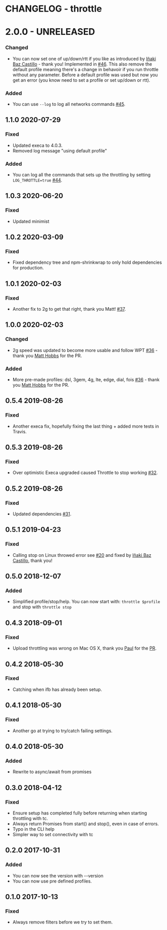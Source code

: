 # CHANGELOG - throttle

# 2.0.0 - UNRELEASED
### Changed
* You can now set one of up/down/rtt if you like as introduced by [Iñaki Baz Castillo](https://github.com/ibc) - thank you! Implemented in [#46](https://github.com/sitespeedio/throttle/pull/46). This also remove the default profile meaning there's a change in behavoir if you run throttle without any parameter. Before a default profile was used but now you get an error (you know need to set a profile or set up/down or rtt).

### Added
* You can use ```--log``` to log all networks commands [#45](https://github.com/sitespeedio/throttle/pull/45).

## 1.1.0 2020-07-29
### Fixed
* Updated execa to 4.0.3.
* Removed log message "using default profile"

### Added
* You can log all the commands that sets up the throttling by setting ```LOG_THROTTLE=true``` [#44](https://github.com/sitespeedio/throttle/pull/44).

## 1.0.3 2020-06-20
### Fixed
* Updated minimist

## 1.0.2 2020-03-09
### Fixed
* Fixed dependency tree and npm-shrinkwrap to only hold dependencies for production.

## 1.0.1 2020-02-03
### Fixed
* Another fix to 2g to get that right, thank you Matt! [#37](https://github.com/sitespeedio/throttle/pull/37).

## 1.0.0 2020-02-03
### Changed
* 2g speed was updated to become more usable and follow WPT [#36](https://github.com/sitespeedio/throttle/pull/36) - thank you [Matt Hobbs](https://github.com/Nooshu) for the PR.

### Added
* More pre-made profiles: dsl, 3gem, 4g, lte, edge, dial, fois [#36](https://github.com/sitespeedio/throttle/pull/36) - thank you [Matt Hobbs](https://github.com/Nooshu) for the PR.

## 0.5.4 2019-08-26
### Fixed
* Another execa fix, hopefully fixing the last thing + added more tests in Travis.

## 0.5.3 2019-08-26
### Fixed
* Over optimistic Execa upgraded caused Throttle to stop working [#32](https://github.com/sitespeedio/throttle/pull/32).

## 0.5.2 2019-08-26
### Fixed
* Updated dependencies [#31](https://github.com/sitespeedio/throttle/pull/31). 

## 0.5.1 2019-04-23
### Fixed
* Calling stop on Linux throwed error see [#20](https://github.com/sitespeedio/throttle/issues/20) and fixed by [Iñaki Baz Castillo](https://github.com/ibc), thank you!

## 0.5.0 2018-12-07
### Added
* Simplified profile/stop/help. You can now start with: ```throttle $profile``` and stop with ```throttle stop```

## 0.4.3 2018-09-01
### Fixed
* Upload throttling was wrong on Mac OS X, thank you [Paul](https://github.com/paulz) for the [PR](https://github.com/sitespeedio/throttle/pull/16).

## 0.4.2 2018-05-30
### Fixed
* Catching when ifb has already been setup.

## 0.4.1 2018-05-30
### Fixed
* Another go at trying to try/catch failing settings.

## 0.4.0 2018-05-30
### Added
* Rewrite to async/await from promises

## 0.3.0 2018-04-12

### Fixed
* Ensure setup has completed fully before returning when starting throttling with tc.
* Always return Promises from start() and stop(), even in case of errors.
* Typo in the CLI help
* Simpler way to set connectivity with tc

## 0.2.0 2017-10-31

### Added
* You can now see the version with --version
* You can now use pre defined profiles.

## 0.1.0 2017-10-13

### Fixed
* Always remove filters before we try to set them.
